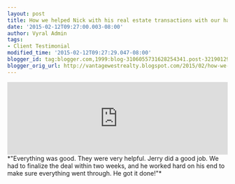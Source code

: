 ```yaml
---
layout: post
title: How we helped Nick with his real estate transactions with our hard work
date: '2015-02-12T09:27:00.003-08:00'
author: Vyral Admin
tags:
- Client Testimonial
modified_time: '2015-02-12T09:27:29.047-08:00'
blogger_id: tag:blogger.com,1999:blog-3106055731628254341.post-3219012970512162426
blogger_orig_url: http://vantagewestrealty.blogspot.com/2015/02/how-we-helped-nick-with-his-real-estate.html
---
```


<iframe width="100%" height="166" scrolling="no" frameborder="no" src="https://w.soundcloud.com/player/?url=https%3A//api.soundcloud.com/tracks/190782480&amp;color=ff5500&amp;auto_play=false&amp;hide_related=false&amp;show_comments=true&amp;show_user=true&amp;show_reposts=false"></iframe>
*"Everything was good. They were very helpful. Jerry did a good job. We had to finalize the deal within two weeks, and he worked hard on his end to make sure everything went through. He got it done!"*
